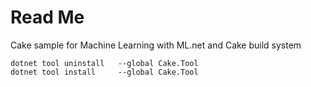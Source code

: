 # Read Me

Cake sample for Machine Learning with ML.net and Cake build system

```
dotnet tool uninstall   --global Cake.Tool 
dotnet tool install     --global Cake.Tool 
```

